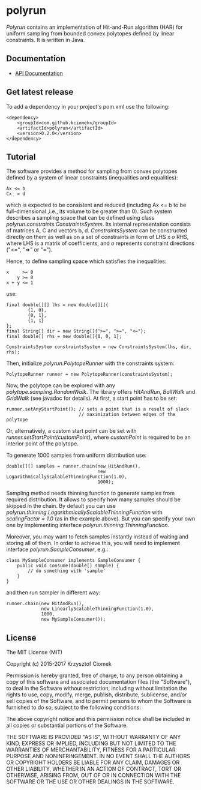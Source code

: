 # polyrun

_Polyrun_ contains an implementation of Hit-and-Run algorithm (HAR) for uniform sampling from bounded convex polytopes defined by linear constraints.
It is written in Java.

## Documentation

* [API Documentation](https://kciomek.github.io/polyrun/docs/0.2.0/api/)

## Get latest release

To add a dependency in your project's pom.xml use the following:

    <dependency>
        <groupId>com.github.kciomek</groupId>
        <artifactId>polyrun</artifactId>
        <version>0.2.0</version>
    </dependency>

## Tutorial

The software provides a method for sampling from convex polytopes defined by a system of linear constraints
(inequalities and equalities):

    Ax <= b
    Cx  = d

which is expected to be consistent and reduced (including Ax <= b to be full-dimensional ,i.e., its volume to be greater than 0).
Such system describes a sampling space that can be defined using class _polyrun.constraints.ConstraintsSystem_.
Its internal representation consists of matrices A, C and vectors b, d. _ConstraintsSystem_ can be constructed
directly on them as well as on a set of constraints in form of LHS x _o_ RHS, where LHS is a matrix of coefficients,
and _o_ represents constraint directions ("<=", "=>" or "=").

Hence, to define sampling space which satisfies the inequalities:

    x     >= 0
        y >= 0
    x + y <= 1

use:

    final double[][] lhs = new double[][]{
            {1, 0},
            {0, 1},
            {1, 1}
    };
    final String[] dir = new String[]{">=", ">=", "<="};
    final double[] rhs = new double[]{0, 0, 1};

    ConstraintsSystem constraintsSystem = new ConstraintsSystem(lhs, dir, rhs);

Then, initialize _polyrun.PolytopeRunner_ with the constraints system:

    PolytopeRunner runner = new PolytopeRunner(constraintsSystem);

Now, the polytope can be explored with any _polytope.sampling.RandomWalk_. The library offers _HitAndRun_, _BallWalk_
and _GridWalk_ (see javadoc for details). At first, a start point has to be set:

    runner.setAnyStartPoint(); // sets a point that is a result of slack
                               // maximization between edges of the polytope
    
Or, alternatively, a custom start point can be set with _runner.setStartPoint(customPoint)_, where _customPoint_ is
required to be an interior point of the polytope.

To generate 1000 samples from uniform distribution use:

    double[][] samples = runner.chain(new HitAndRun(),
                                      new LogarithmicallyScalableThinningFunction(1.0),
                                      1000);                 

Sampling method needs thinning function to generate samples from required distribution. It allows to specify how many
samples should be skipped in the chain. By default you can use _polyrun.thinning.LogarithmicallyScalableThinningFunction_
with _scalingFactor = 1.0_ (as in the example above). But you can specify your own one by implementing interface
_polyrun.thinning.ThinningFunction_.

Moreover, you may want to fetch samples instantly instead of waiting and storing all of them. In order to achieve this,
you will need to implement interface _polyrun.SampleConsumer_, e.g.:

    class MySampleConsumer implements SampleConsumer {
        public void consume(double[] sample) {
            // do something with 'sample'
        }
    }

and then run sampler in different way:

    runner.chain(new HitAndRun(),
                 new LinearlyScalableThinningFunction(1.0),
                 1000,
                 new MySampleConsumer());

## License

The MIT License (MIT)

Copyright (c) 2015-2017 Krzysztof Ciomek

Permission is hereby granted, free of charge, to any person obtaining a copy
of this software and associated documentation files (the "Software"), to deal
in the Software without restriction, including without limitation the rights
to use, copy, modify, merge, publish, distribute, sublicense, and/or sell
copies of the Software, and to permit persons to whom the Software is
furnished to do so, subject to the following conditions:

The above copyright notice and this permission notice shall be included in
all copies or substantial portions of the Software.

THE SOFTWARE IS PROVIDED "AS IS", WITHOUT WARRANTY OF ANY KIND, EXPRESS OR
IMPLIED, INCLUDING BUT NOT LIMITED TO THE WARRANTIES OF MERCHANTABILITY,
FITNESS FOR A PARTICULAR PURPOSE AND NONINFRINGEMENT. IN NO EVENT SHALL THE
AUTHORS OR COPYRIGHT HOLDERS BE LIABLE FOR ANY CLAIM, DAMAGES OR OTHER
LIABILITY, WHETHER IN AN ACTION OF CONTRACT, TORT OR OTHERWISE, ARISING FROM,
OUT OF OR IN CONNECTION WITH THE SOFTWARE OR THE USE OR OTHER DEALINGS IN
THE SOFTWARE.
